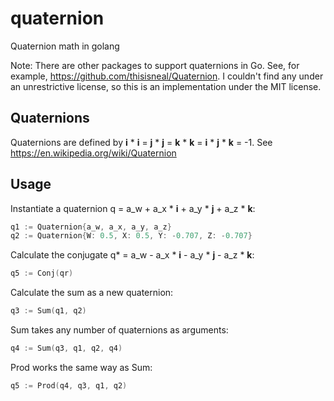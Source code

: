 # quaternion
Quaternion math in golang

Note: There are other packages to support quaternions in Go.  See, for example,
https://github.com/thisisneal/Quaternion.  I couldn't find any under an
unrestrictive license, so this is an implementation under the MIT license.

## Quaternions
Quaternions are defined by **i** * **i** = **j** * **j** = **k** * **k** = **i** * **j** * **k** = -1.
See https://en.wikipedia.org/wiki/Quaternion

## Usage
Instantiate a quaternion q = a_w + a_x * **i** + a_y * **j** + a_z * **k**:
```Go
q1 := Quaternion{a_w, a_x, a_y, a_z}
q2 := Quaternion{W: 0.5, X: 0.5, Y: -0.707, Z: -0.707}
```

Calculate the conjugate q* = a_w - a_x * **i** - a_y * **j** - a_z * **k**:
```Go
q5 := Conj(qr)
```

Calculate the sum as a new quaternion:
```Go
q3 := Sum(q1, q2)
```

Sum takes any number of quaternions as arguments:
```Go
q4 := Sum(q3, q1, q2, q4)
```

Prod works the same way as Sum:
```Go
q5 := Prod(q4, q3, q1, q2)
```
